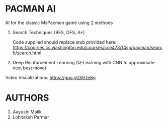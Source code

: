 PACMAN AI
=========

AI for the classic MsPacman game using 2 methods

1. Search Techniques (BFS, DFS, A*)

   Code supplied should replace stub provided here: https://courses.cs.washington.edu/courses/cse473/14sp/pacman/search/search.html

2. Deep Reinforcement Learning (Q-Learning with CNN to approximate next best move)


Video Visualizations: https://goo.gl/XRTeBg


AUTHORS
=======
1. Aayushi Malik
2. Lohitaksh Parmar
